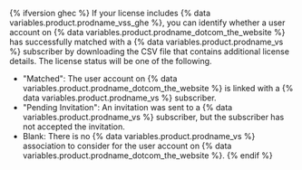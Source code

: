 {% ifversion ghec %}
If your license includes {% data variables.product.prodname_vss_ghe %}, you can identify whether a user account on {% data variables.product.prodname_dotcom_the_website %} has successfully matched with a {% data variables.product.prodname_vs %} subscriber by downloading the CSV file that contains additional license details. The license status will be one of the following.
- "Matched": The user account on {% data variables.product.prodname_dotcom_the_website %} is linked with a {% data variables.product.prodname_vs %} subscriber.
- "Pending Invitation": An invitation was sent to a {% data variables.product.prodname_vs %} subscriber, but the subscriber has not accepted the invitation.
- Blank: There is no {% data variables.product.prodname_vs %} association to consider for the user account on {% data variables.product.prodname_dotcom_the_website %}.
{% endif %}